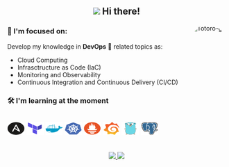 <div>
<h2 align="center"><img width="35" src="https://github.com/petrick-ribeiro/petrick-ribeiro/blob/main/files/waving.gif"> Hi there!</h1>
<img align="right" alt="Totoro-gif" height="180" style="border-radius:50px;" src="https://github.com/petrick-ribeiro/petrick-ribeiro/blob/main/files/ghibli-gif.gif">
</div>

### :pencil: I'm focused on:
Develop my knowledge in **DevOps** :rocket: related topics as:
- Cloud Computing
- Infrasctructure as Code (IaC)
- Monitoring and Observability
- Continuous Integration and Continuous Delivery (CI/CD)

### :hammer_and_wrench: I'm learning at the moment 
<div align="left" style="display: inline_block"><br>
  <img align="center" alt="Ansible-logo" height="30" width="40" src="https://raw.githubusercontent.com/devicons/devicon/master/icons/ansible/ansible-original.svg">
  <img align="center" alt="Terraform-logo" height="30" width="40" src="https://raw.githubusercontent.com/devicons/devicon/master/icons/terraform/terraform-original.svg">
  <img align="center" alt="Docker-logo" height="30" width="40" src="https://raw.githubusercontent.com/devicons/devicon/master/icons/docker/docker-plain.svg">
  <img align="center" alt="K8s-logo" height="30" width="40" src="https://raw.githubusercontent.com/devicons/devicon/master/icons/kubernetes/kubernetes-plain.svg">
  <img align="center" alt="Prometheus-logo" height="30" width="40" src="https://raw.githubusercontent.com/devicons/devicon/master/icons/prometheus/prometheus-original.svg">
  <img align="center" alt="Grafana-logo" height="30" width="40" src="https://raw.githubusercontent.com/devicons/devicon/master/icons/grafana/grafana-original.svg">
  <img align="center" alt="Go-logo" height="30" width="40" src="https://raw.githubusercontent.com/devicons/devicon/master/icons/go/go-original.svg">
  <img align="center" alt="PostgreSQL-logo" height="30" width="40" src="https://raw.githubusercontent.com/devicons/devicon/master/icons/postgresql/postgresql-original.svg">

</div>

#

<div align=center >
  <a href="https://github.com/petrick-ribeiro/petrick-ribeiro">
    <img height="140em" src="https://github-readme-stats-mu-one-70.vercel.app/api?username=petrick-ribeiro&count_private=true&show_icons=true&theme=nord" />
    <img height="140em" src="https://github-readme-stats-mu-one-70.vercel.app/api/top-langs/?username=petrick-ribeiro&layout=compact&theme=nord" />
   </a>
</div>

